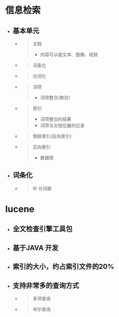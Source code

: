 


# 信息检索
- ## 基本单元
    - > 文档
        > - 内容可以是文本、图像、视频
    - > 词条化
    - > 分词化
    - > 词项
        > - 词项整合(聚合)
    - > 索引
        > - 词项整合的结果
        > - 词项与文档位置的记录
    - > 倒排索引(反向索引)
    - > 正向索引
        > - 数据库


- ## 词条化
    - > IK 分词器


# lucene
- ## 全文检查引擎工具包
- ## 基于JAVA 开发
- ## 索引的大小，约占索引文件的20%
- ## 支持非常多的查询方式
    - > 多项查询
    - > 布尔查询























